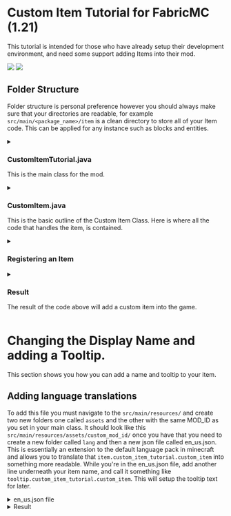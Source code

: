 # Custom Item Tutorial for FabricMC (1.21)
This tutorial is intended for those who have already setup their development environment, and need some support adding Items into their mod.

[<img src="https://img.shields.io/badge/1.21-green?style=flat&label=Minecraft%20Version&color=green">](<https://www.minecraft.net/download>) [<img src="https://img.shields.io/badge/0.15.11-blue?style=flat&label=Fabric%20Version&color=blue">](<https://fabricmc.net/use/installer/>)

## Folder Structure
Folder structure is personal preference however you should always make sure that your directories are readable, for example `src/main/<package_name>/item` is a clean directory to store all of your Item code.
This can be applied for any instance such as blocks and entities.

<details><summary><h3>CustomItemTutorial.java</h3>
<p>This is the main class for the mod.</p></summary>

    package org.sixixsix.customitemtutorial;  
      
    import net.fabricmc.api.ModInitializer;  
    import org.sixixsix.customitemtutorial.item.ModItems;  
      
    public class CustomItemTutorial implements ModInitializer {  
      
      public static String MOD_ID = "custom_item_tutorial";  
      
      /**  
     * This is the main entrypoint of your mod. * All of your main functionality will be contained in here. */  @Override  
      public void onInitialize() {  
      // Call the initializeItems function to register the items in the game.  
      ModItems.initializeItems();  
     }}
</details>
<details><summary><h3>CustomItem.java</h3>
<p>This is the basic outline of the Custom Item Class. Here is where all the code that handles the item, is contained.</p></summary>

    package org.sixixsix.customitemtutorial.item;  
      
    import net.minecraft.item.Item;  
      
    public class CustomItem extends Item {  
      
      /** Declaration of the ITEM  
     * Note that we declare an Item to be registered as ITEM, but we pass, * the {@link CustomItem} class we have made.  
     * This ensures that the Item is actually an Item but is an instance of our CustomItem. */  public static final Item ITEM = new CustomItem(new Settings());  
      
      /** Constructor for CustomItem  
     * This constructor can be used for many things, * for the purpose of this tutorial it will be defaulted {@link Item.Settings()}.  
     */  public CustomItem(Settings settings) {  
      super(settings);  
     }  
      
    }
</details>
<details><summary><h3>Registering an Item</h3></summary>

    package org.sixixsix.customitemtutorial.item;  
      
    import net.minecraft.item.Item;  
    import net.minecraft.registry.Registries;  
    import net.minecraft.registry.Registry;  
    import net.minecraft.util.Identifier;  
    import org.sixixsix.customitemtutorial.CustomItemTutorial;  
           
     public class ModItems {  
      
      /**  
     * Registering an Item 
     * This function will allow us to register new Items after we have created them.  
     *  @param name The parameter name handles what the item is called in the registry.  
     * @param item The parameter item handles what the item object points to.  
     */  
     public static void registerItem(String name, Item item){  
      Registry.register(Registries.ITEM, Identifier.of(CustomItemTutorial.MOD_ID, name), item);  
     }  
      /**  
     * Initialize Items * This function will be used to initialize custom items. */  public static void initializeItems(){  
      // "custom_item" will be the accessible name,  
     // CustomItem.ITEM is our ITEM's declaration.  registerItem("custom_item", CustomItem.ITEM);  
     }  
    }
</details>

<details><summary><h3>Result</h3>
<p>The result of the code above will add a custom item into the game.</p></summary>
<img src="https://github.com/user-attachments/assets/b4e35cd6-0cc8-4597-a8e7-fd5541b4e7de">
</details>

# Changing the Display Name and adding a Tooltip.
This section shows you how you can add a name and tooltip to your item.

## Adding language translations
To add this file you must navigate to the `src/main/resources/` and create two new folders one called `assets` and the other with the same MOD_ID as you set in your main class.
It should look like this `src/main/resources/assets/custom_mod_id/` once you have that you need to create a new folder called `lang` and then a new json file called en_us.json.
This is essentially an extension to the default language pack in minecraft and allows you to translate that `item.custom_item_tutorial.custom_item` into something more readable.
While you're in the en_us.json file, add another line underneath your item name, and call it something like `tooltip.custom_item_tutorial.custom_item`. This will setup the tooltip text for later.

<details><summary>en_us.json file</summary>
<img src="">
</details>

<details><summary>Result</summary>
<img src="">
</details>
